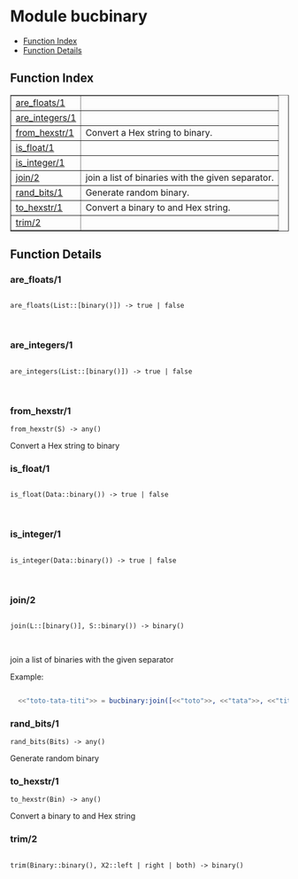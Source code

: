

# Module bucbinary #
* [Function Index](#index)
* [Function Details](#functions)

<a name="index"></a>

## Function Index ##


<table width="100%" border="1" cellspacing="0" cellpadding="2" summary="function index"><tr><td valign="top"><a href="#are_floats-1">are_floats/1</a></td><td></td></tr><tr><td valign="top"><a href="#are_integers-1">are_integers/1</a></td><td></td></tr><tr><td valign="top"><a href="#from_hexstr-1">from_hexstr/1</a></td><td>
Convert a Hex string to binary.</td></tr><tr><td valign="top"><a href="#is_float-1">is_float/1</a></td><td></td></tr><tr><td valign="top"><a href="#is_integer-1">is_integer/1</a></td><td></td></tr><tr><td valign="top"><a href="#join-2">join/2</a></td><td>
join a list of binaries with the given separator.</td></tr><tr><td valign="top"><a href="#rand_bits-1">rand_bits/1</a></td><td>
Generate random binary.</td></tr><tr><td valign="top"><a href="#to_hexstr-1">to_hexstr/1</a></td><td>
Convert a binary to and Hex string.</td></tr><tr><td valign="top"><a href="#trim-2">trim/2</a></td><td></td></tr></table>


<a name="functions"></a>

## Function Details ##

<a name="are_floats-1"></a>

### are_floats/1 ###

<pre><code>
are_floats(List::[binary()]) -&gt; true | false
</code></pre>
<br />

<a name="are_integers-1"></a>

### are_integers/1 ###

<pre><code>
are_integers(List::[binary()]) -&gt; true | false
</code></pre>
<br />

<a name="from_hexstr-1"></a>

### from_hexstr/1 ###

`from_hexstr(S) -> any()`

Convert a Hex string to binary

<a name="is_float-1"></a>

### is_float/1 ###

<pre><code>
is_float(Data::binary()) -&gt; true | false
</code></pre>
<br />

<a name="is_integer-1"></a>

### is_integer/1 ###

<pre><code>
is_integer(Data::binary()) -&gt; true | false
</code></pre>
<br />

<a name="join-2"></a>

### join/2 ###

<pre><code>
join(L::[binary()], S::binary()) -&gt; binary()
</code></pre>
<br />

join a list of binaries with the given separator

Example:

```erlang

  <<"toto-tata-titi">> = bucbinary:join([<<"toto">>, <<"tata">>, <<"titi">>], <<"-">>).
```

<a name="rand_bits-1"></a>

### rand_bits/1 ###

`rand_bits(Bits) -> any()`

Generate random binary

<a name="to_hexstr-1"></a>

### to_hexstr/1 ###

`to_hexstr(Bin) -> any()`

Convert a binary to and Hex string

<a name="trim-2"></a>

### trim/2 ###

<pre><code>
trim(Binary::binary(), X2::left | right | both) -&gt; binary()
</code></pre>
<br />

